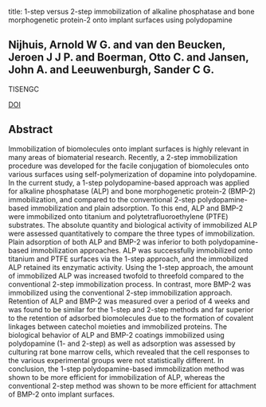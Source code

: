 title: 1-step versus 2-step immobilization of alkaline phosphatase and bone morphogenetic protein-2 onto implant surfaces using polydopamine

## Nijhuis, Arnold W G. and van den Beucken, Jeroen J J P. and Boerman, Otto C. and Jansen, John A. and Leeuwenburgh, Sander C G.
TISENGC

<a href="https://doi.org/10.1089/ten.TEC.2012.0313">DOI</a>

## Abstract
Immobilization of biomolecules onto implant surfaces is highly relevant in many areas of biomaterial research. Recently, a 2-step immobilization procedure was developed for the facile conjugation of biomolecules onto various surfaces using self-polymerization of dopamine into polydopamine. In the current study, a 1-step polydopamine-based approach was applied for alkaline phosphatase (ALP) and bone morphogenetic protein-2 (BMP-2) immobilization, and compared to the conventional 2-step polydopamine-based immobilization and plain adsorption. To this end, ALP and BMP-2 were immobilized onto titanium and polytetrafluoroethylene (PTFE) substrates. The absolute quantity and biological activity of immobilized ALP were assessed quantitatively to compare the three types of immobilization. Plain adsorption of both ALP and BMP-2 was inferior to both polydopamine-based immobilization approaches. ALP was successfully immobilized onto titanium and PTFE surfaces via the 1-step approach, and the immobilized ALP retained its enzymatic activity. Using the 1-step approach, the amount of immobilized ALP was increased twofold to threefold compared to the conventional 2-step immobilization process. In contrast, more BMP-2 was immobilized using the conventional 2-step immobilization approach. Retention of ALP and BMP-2 was measured over a period of 4 weeks and was found to be similar for the 1-step and 2-step methods and far superior to the retention of adsorbed biomolecules due to the formation of covalent linkages between catechol moieties and immobilized proteins. The biological behavior of ALP and BMP-2 coatings immobilized using polydopamine (1- and 2-step) as well as adsorption was assessed by culturing rat bone marrow cells, which revealed that the cell responses to the various experimental groups were not statistically different. In conclusion, the 1-step polydopamine-based immobilization method was shown to be more efficient for immobilization of ALP, whereas the conventional 2-step method was shown to be more efficient for attachment of BMP-2 onto implant surfaces.

